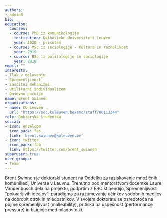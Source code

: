 ```yaml
---
authors:
- admin3
bio:
education:
  courses:
  - course: PhD iz komunikologije
    institution: Katholieke Universiteit Leuven
    year: 2020 - prisoten
  - course: MSc iz sociologije - Kultura in raznolikost
    year: 2019
  - course: BSc iz politologije in sociologije
    year: 2018
email: ""
interests:
- Tlak v delovanju
- Spremenljivost
- zaščitni mehanizmi
- Utilitarni individualizem
- Duševno počutje
name: Brent Swinnen
organizations:
- name: KU Leuven
  url: "https://soc.kuleuven.be/smc/staff/00113344"
role: Doktorska študentka
social:
- icon: envelope
  icon_pack: fas
  link: 'brent.swinnen@kuleuven.be'
- icon: twitter
  icon_pack: fab
  link: https://twitter.com/brent_swinnen
superuser: true
user_groups:
- Team
---
```


Brent Swinnen je doktorski student na Oddelku za raziskovanje množičnih komunikacij Univerze v Leuvnu. Trenutno pod mentorstvom docentke Laure Vandenbosch dela na projektu, podprtim z ERC štipendijo, Spremenljivost “pokvarljivih idealov”: paradigma za razumevanje učinkov sodobnih medijev na dobrobit otrok in mladostnikov. V svojem doktoratu se osredotoča na pojme spremenljivost (malleability), pritiska na uspešnost (performance pressure) in blaginje med mladostniki.